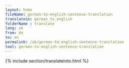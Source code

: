 ```yaml
---
layout: home
fileName: german-to-english-sentence-translation
translatein: german_to_english
folderName : translate
lang: uk
from: de
to: en
permalink: /uk/german-to-english-sentence-translation
tool: german-to-english-sentence-translation
---
```

{% include section/translateinto.html %}